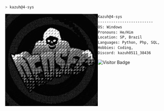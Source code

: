 ```zsh
> kazuh@4-sys
```

<img align="left" src="dedsec.gif" alt="kazuh@4-sys" width="300" /> 

```txt
Kazuh@4-sys
-------------------------
OS: Windows
Pronouns: He/Him
Location: SP, Brazil
Languages: Python, Php, SQL, Javascript, Html/css, Bash, Q#
Hobbies: Coding, 
Discord: kazuh0511_38436
```

![Visitor Badge](https://komarev.com/ghpvc/?username=teu-usuario&color=red&style=flat-square)
